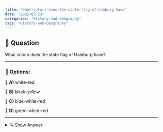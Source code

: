 ```yaml
---
title: "what-colors-does-the-state-flag-of-hamburg-have"
date: "2025-05-23"
categories: "History-and-Geography"
tags: "History-and-Geography"
---
```


## 📌 **Question**

What colors does the state flag of Hamburg have?



---

### 📝 **Options:**

🔘 **A)** white-red

🔘 **B)** black-yellow

🔘 **C)** blue-white-red

🔘 **D)** green-white-red

---

<details>
  <summary>🔍 Show Answer</summary>

  <p>
💡  <b>Correct Answer:</b>  a
  </p>
  <p>
    📖<b>Explanation:</b>
    
  </p>
</details>

